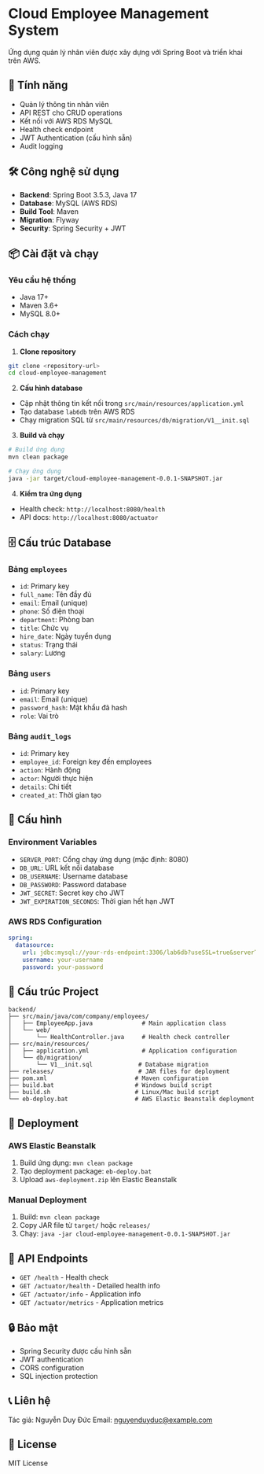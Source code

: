 # Cloud Employee Management System

Ứng dụng quản lý nhân viên được xây dựng với Spring Boot và triển khai trên AWS.

## 🚀 Tính năng

- Quản lý thông tin nhân viên
- API REST cho CRUD operations
- Kết nối với AWS RDS MySQL
- Health check endpoint
- JWT Authentication (cấu hình sẵn)
- Audit logging

## 🛠️ Công nghệ sử dụng

- **Backend**: Spring Boot 3.5.3, Java 17
- **Database**: MySQL (AWS RDS)
- **Build Tool**: Maven
- **Migration**: Flyway
- **Security**: Spring Security + JWT

## 📦 Cài đặt và chạy

### Yêu cầu hệ thống
- Java 17+
- Maven 3.6+
- MySQL 8.0+

### Cách chạy

1. **Clone repository**
```bash
git clone <repository-url>
cd cloud-employee-management
```

2. **Cấu hình database**
- Cập nhật thông tin kết nối trong `src/main/resources/application.yml`
- Tạo database `lab6db` trên AWS RDS
- Chạy migration SQL từ `src/main/resources/db/migration/V1__init.sql`

3. **Build và chạy**
```bash
# Build ứng dụng
mvn clean package

# Chạy ứng dụng
java -jar target/cloud-employee-management-0.0.1-SNAPSHOT.jar
```

4. **Kiểm tra ứng dụng**
- Health check: `http://localhost:8080/health`
- API docs: `http://localhost:8080/actuator`

## 🗄️ Cấu trúc Database

### Bảng `employees`
- `id`: Primary key
- `full_name`: Tên đầy đủ
- `email`: Email (unique)
- `phone`: Số điện thoại
- `department`: Phòng ban
- `title`: Chức vụ
- `hire_date`: Ngày tuyển dụng
- `status`: Trạng thái
- `salary`: Lương

### Bảng `users`
- `id`: Primary key
- `email`: Email (unique)
- `password_hash`: Mật khẩu đã hash
- `role`: Vai trò

### Bảng `audit_logs`
- `id`: Primary key
- `employee_id`: Foreign key đến employees
- `action`: Hành động
- `actor`: Người thực hiện
- `details`: Chi tiết
- `created_at`: Thời gian tạo

## 🔧 Cấu hình

### Environment Variables
- `SERVER_PORT`: Cổng chạy ứng dụng (mặc định: 8080)
- `DB_URL`: URL kết nối database
- `DB_USERNAME`: Username database
- `DB_PASSWORD`: Password database
- `JWT_SECRET`: Secret key cho JWT
- `JWT_EXPIRATION_SECONDS`: Thời gian hết hạn JWT

### AWS RDS Configuration
```yaml
spring:
  datasource:
    url: jdbc:mysql://your-rds-endpoint:3306/lab6db?useSSL=true&serverTimezone=Asia/Ho_Chi_Minh
    username: your-username
    password: your-password
```

## 📁 Cấu trúc Project

```
backend/
├── src/main/java/com/company/employees/
│   ├── EmployeeApp.java              # Main application class
│   └── web/
│       └── HealthController.java     # Health check controller
├── src/main/resources/
│   ├── application.yml               # Application configuration
│   └── db/migration/
│       └── V1__init.sql             # Database migration
├── releases/                        # JAR files for deployment
├── pom.xml                         # Maven configuration
├── build.bat                       # Windows build script
├── build.sh                        # Linux/Mac build script
└── eb-deploy.bat                   # AWS Elastic Beanstalk deployment
```

## 🚀 Deployment

### AWS Elastic Beanstalk
1. Build ứng dụng: `mvn clean package`
2. Tạo deployment package: `eb-deploy.bat`
3. Upload `aws-deployment.zip` lên Elastic Beanstalk

### Manual Deployment
1. Build: `mvn clean package`
2. Copy JAR file từ `target/` hoặc `releases/`
3. Chạy: `java -jar cloud-employee-management-0.0.1-SNAPSHOT.jar`

## 📝 API Endpoints

- `GET /health` - Health check
- `GET /actuator/health` - Detailed health info
- `GET /actuator/info` - Application info
- `GET /actuator/metrics` - Application metrics

## 🔒 Bảo mật

- Spring Security được cấu hình sẵn
- JWT authentication
- CORS configuration
- SQL injection protection

## 📞 Liên hệ

Tác giả: Nguyễn Duy Đức
Email: nguyenduyduc@example.com

## 📄 License

MIT License
